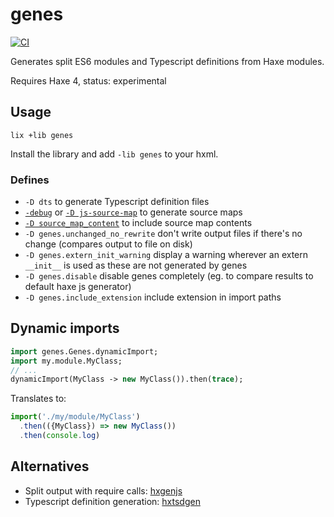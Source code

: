 # genes

[![CI](https://github.com/benmerckx/genes/workflows/CI/badge.svg)](https://github.com/benmerckx/genes/actions)

Generates split ES6 modules and Typescript definitions from Haxe modules.

Requires Haxe 4, status: experimental

## Usage

````
lix +lib genes
````

Install the library and add `-lib genes` to your hxml.


### Defines

- `-D dts` to generate Typescript definition files
- [`-debug`](https://haxe.org/manual/debugging-source-map.html) or [`-D js-source-map`](https://haxe.org/manual/debugging-source-map.html) to generate source maps
- [`-D source_map_content`](https://haxe.org/manual/debugging-source-map-javascript.html) to include source map contents
- `-D genes.unchanged_no_rewrite` don't write output files if there's no change 
  (compares output to file on disk)
- `-D genes.extern_init_warning` display a warning wherever an extern `__init__` 
  is used as these are not generated by genes
- `-D genes.disable` disable genes completely (eg. to compare results to default
  haxe js generator)
- `-D genes.include_extension` include extension in import paths


## Dynamic imports

```haxe
import genes.Genes.dynamicImport;
import my.module.MyClass;
// ...
dynamicImport(MyClass -> new MyClass()).then(trace);
```

Translates to:

```js
import('./my/module/MyClass')
  .then(({MyClass}) => new MyClass())
  .then(console.log)
```

## Alternatives

- Split output with require calls: [hxgenjs](https://github.com/kevinresol/hxgenjs)
- Typescript definition generation: [hxtsdgen](https://github.com/nadako/hxtsdgen)

